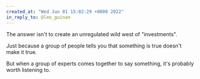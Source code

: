 ```yaml
---
created_at: "Wed Jun 01 15:02:29 +0000 2022"
in_reply_to: @leo_guinan
---
```


The answer isn't to create an unregulated wild west of "investments". 

Just because a group of people tells you that something is true doesn't make it true. 

But when a group of experts comes together to say something, it's probably worth listening to.